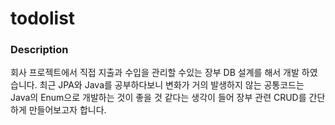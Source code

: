 # todolist
### Description
회사 프로젝트에서 직접 지출과 수입을 관리할 수있는 장부 DB 설계를 해서 개발 하였습니다.  최근 JPA와 Java를 공부하다보니 변화가 거의 발생하지 않는 공통코드는 Java의 Enum으로 개발하는 것이 좋을 것 같다는 생각이 들어 장부 관련 CRUD를 간단하게 만들어보고자 합니다.
